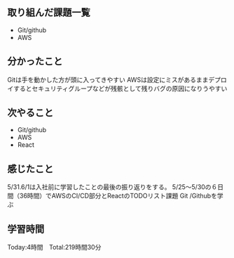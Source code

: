 ## 取り組んだ課題一覧

- Git/github
- AWS

## 分かったこと
Gitは手を動かした方が頭に入ってきやすい
AWSは設定にミスがあるままデプロイするとセキュリティグループなどが残骸として残りバグの原因になりうやすい

## 次やること　

- Git/github
- AWS
- React

## 感じたこと

5/31.6/1は入社前に学習したことの最後の振り返りをする。
5/25〜5/30の６日間（36時間）でAWSのCI/CD部分とReactのTODOリスト課題
Git /Githubを学ぶ

## 学習時間

Today:4時間　Total:219時間30分